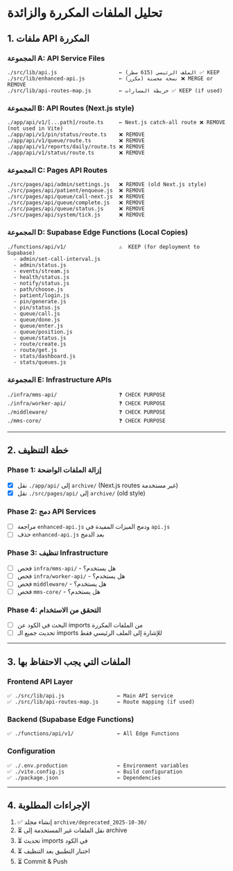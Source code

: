 # تحليل الملفات المكررة والزائدة

## 1. ملفات API المكررة

### المجموعة A: API Service Files
```
./src/lib/api.js                    ← الملف الرئيسي (615 سطر) ✅ KEEP
./src/lib/enhanced-api.js           ← نسخة محسنة (مكرر) ❌ MERGE or REMOVE
./src/lib/api-routes-map.js         ← خريطة المسارات ✅ KEEP (if used)
```

### المجموعة B: API Routes (Next.js style)
```
./app/api/v1/[...path]/route.ts     ← Next.js catch-all route ❌ REMOVE (not used in Vite)
./app/api/v1/pin/status/route.ts    ❌ REMOVE
./app/api/v1/queue/route.ts         ❌ REMOVE
./app/api/v1/reports/daily/route.ts ❌ REMOVE
./app/api/v1/status/route.ts        ❌ REMOVE
```

### المجموعة C: Pages API Routes
```
./src/pages/api/admin/settings.js   ❌ REMOVE (old Next.js style)
./src/pages/api/patient/enqueue.js  ❌ REMOVE
./src/pages/api/queue/call-next.js  ❌ REMOVE
./src/pages/api/queue/complete.js   ❌ REMOVE
./src/pages/api/queue/status.js     ❌ REMOVE
./src/pages/api/system/tick.js      ❌ REMOVE
```

### المجموعة D: Supabase Edge Functions (Local Copies)
```
./functions/api/v1/                 ⚠️  KEEP (for deployment to Supabase)
  - admin/set-call-interval.js
  - admin/status.js
  - events/stream.js
  - health/status.js
  - notify/status.js
  - path/choose.js
  - patient/login.js
  - pin/generate.js
  - pin/status.js
  - queue/call.js
  - queue/done.js
  - queue/enter.js
  - queue/position.js
  - queue/status.js
  - route/create.js
  - route/get.js
  - stats/dashboard.js
  - stats/queues.js
```

### المجموعة E: Infrastructure APIs
```
./infra/mms-api/                    ❓ CHECK PURPOSE
./infra/worker-api/                 ❓ CHECK PURPOSE
./middleware/                       ❓ CHECK PURPOSE
./mms-core/                         ❓ CHECK PURPOSE
```

---

## 2. خطة التنظيف

### Phase 1: إزالة الملفات الواضحة
- [x] نقل `./app/api/` إلى `archive/` (Next.js routes غير مستخدمة)
- [x] نقل `./src/pages/api/` إلى `archive/` (old style)

### Phase 2: دمج API Services
- [ ] مراجعة `enhanced-api.js` ودمج الميزات المفيدة في `api.js`
- [ ] حذف `enhanced-api.js` بعد الدمج

### Phase 3: تنظيف Infrastructure
- [ ] فحص `infra/mms-api/` - هل يستخدم؟
- [ ] فحص `infra/worker-api/` - هل يستخدم؟
- [ ] فحص `middleware/` - هل يستخدم؟
- [ ] فحص `mms-core/` - هل يستخدم؟

### Phase 4: التحقق من الاستخدام
- [ ] البحث في الكود عن imports من الملفات المكررة
- [ ] تحديث جميع الـ imports للإشارة إلى الملف الرئيسي فقط

---

## 3. الملفات التي يجب الاحتفاظ بها

### Frontend API Layer
```
✅ ./src/lib/api.js                 ← Main API service
✅ ./src/lib/api-routes-map.js      ← Route mapping (if used)
```

### Backend (Supabase Edge Functions)
```
✅ ./functions/api/v1/              ← All Edge Functions
```

### Configuration
```
✅ ./.env.production                ← Environment variables
✅ ./vite.config.js                 ← Build configuration
✅ ./package.json                   ← Dependencies
```

---

## 4. الإجراءات المطلوبة

1. ✅ إنشاء مجلد `archive/deprecated_2025-10-30/`
2. ⏳ نقل الملفات غير المستخدمة إلى archive
3. ⏳ تحديث imports في الكود
4. ⏳ اختبار التطبيق بعد التنظيف
5. ⏳ Commit & Push

